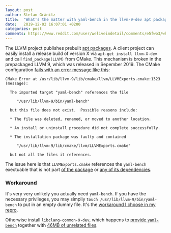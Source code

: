 ```yaml
---
layout: post
author: Stefan Gränitz
title:  "What's the matter with yaml-bench in the llvm-9-dev apt package?"
date:   2019-12-02 16:07:01 +0200
categories: post
comments: https://www.reddit.com/user/weliveindetail/comments/e5fwo3/whats_the_matter_with_yamlbench_in_the_llvm9dev/
---
```


The LLVM project publishes prebuilt [apt packages](http://apt.llvm.org/).
A client project can easily install a release build of version X via
`apt-get install llvm-X-dev` and call `find_package(LLVM)` from CMake.
This mechanism is broken in the prepackaged LLVM 9, which was released in
Sepember 2019. The CMake configuration [fails with an error message like this](
https://travis-ci.org/weliveindetail/apt-llvm-9-dev-repro/builds/619590445#L204):

```
CMake Error at /usr/lib/llvm-9/lib/cmake/llvm/LLVMExports.cmake:1323 (message):

  The imported target "yaml-bench" references the file

     "/usr/lib/llvm-9/bin/yaml-bench"

  but this file does not exist.  Possible reasons include:

  * The file was deleted, renamed, or moved to another location.

  * An install or uninstall procedure did not complete successfully.

  * The installation package was faulty and contained

     "/usr/lib/llvm-9/lib/cmake/llvm/LLVMExports.cmake"

  but not all the files it references.
```

The issue here is that `LLVMExports.cmake` references the `yaml-bench`
exectuable that is not part
[of the package](https://packages.debian.org/sid/llvm-9-dev) or
[any of its dependencies](https://salsa.debian.org/pkg-llvm-team/llvm-toolchain/blob/9/debian/control#L320).

### Workaround

It's very very unlikely you actually need `yaml-bench`. If you have the
necessary privileges, you may simpliy `touch /usr/lib/llvm-9/bin/yaml-bench`
to put in an empty dummy file. It's the
[workaround I choose in my repro](https://github.com/weliveindetail/apt-llvm-9-dev-repro/commit/86497a3b).

Otherwise install `libclang-common-9-dev`, which happens to
[provide `yaml-bench`](https://packages.debian.org/sid/amd64/libclang-common-9-dev/filelist)
together with [46MB of unrelated files](https://packages.debian.org/sid/libclang-common-9-dev#pdownload).
